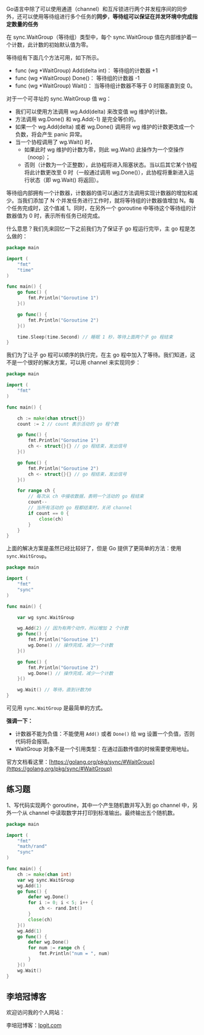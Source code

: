 Go语言中除了可以使用通道（channel）和互斥锁进行两个并发程序间的同步外，还可以使用等待组进行多个任务的**同步**，**等待组可以保证在并发环境中完成指定数量的任务**

在 sync.WaitGroup（等待组）类型中，每个 sync.WaitGroup 值在内部维护着一个计数，此计数的初始默认值为零。

等待组有下面几个方法可用，如下所示。

- func (wg *WaitGroup) Add(delta int)： 等待组的计数器 +1
- func (wg *WaitGroup) Done()： 等待组的计数器 -1
- func (wg *WaitGroup) Wait()： 当等待组计数器不等于 0 时阻塞直到变 0。

对于一个可寻址的 sync.WaitGroup 值 wg：

- 我们可以使用方法调用 wg.Add(delta) 来改变值 wg 维护的计数。
- 方法调用 wg.Done() 和 wg.Add(-1) 是完全等价的。
- 如果一个 wg.Add(delta) 或者 wg.Done() 调用将 wg 维护的计数更改成一个负数，将会产生 panic 异常。
- 当一个协程调用了 wg.Wait() 时，
    - 如果此时 wg 维护的计数为零，则此 wg.Wait() 此操作为一个空操作（noop）；
    - 否则（计数为一个正整数），此协程将进入阻塞状态。当以后其它某个协程将此计数更改至 0 时（一般通过调用 wg.Done()），此协程将重新进入运行状态（即 wg.Wait() 将返回）。

等待组内部拥有一个计数器，计数器的值可以通过方法调用实现计数器的增加和减少。当我们添加了 N 个并发任务进行工作时，就将等待组的计数器值增加 N。每个任务完成时，这个值减 1。同时，在另外一个 goroutine 中等待这个等待组的计数器值为 0 时，表示所有任务已经完成。

什么意思？我们先来回忆一下之前我们为了保证子 go 程运行完毕，主 go 程是怎么做的：

```go
package main

import (
    "fmt"
    "time"
)

func main() {
    go func() {
        fmt.Println("Goroutine 1")
    }()

    go func() {
        fmt.Println("Goroutine 2")
    }()

    time.Sleep(time.Second) // 睡眠 1 秒，等待上面两个子 go 程结束
}
```

我们为了让子 go 程可以顺序的执行完，在主 go 程中加入了等待。我们知道，这不是一个很好的解决方案，可以用 channel 来实现同步：

```go
package main

import (
    "fmt"
)

func main() {

    ch := make(chan struct{})
    count := 2 // count 表示活动的 go 程个数

    go func() {
        fmt.Println("Goroutine 1")
        ch <- struct{}{} // go 程结束，发出信号
    }()

    go func() {
        fmt.Println("Goroutine 2")
        ch <- struct{}{} // go 程结束，发出信号
    }()

    for range ch {
        // 每次从 ch 中接收数据，表明一个活动的 go 程结束
        count--
        // 当所有活动的 go 程都结束时，关闭 channel
        if count == 0 {
            close(ch)
        }
    }
}
```

上面的解决方案是虽然已经比较好了，但是 Go 提供了更简单的方法：使用 `sync.WaitGroup`。

```go
package main

import (
    "fmt"
    "sync"
)

func main() {

    var wg sync.WaitGroup

    wg.Add(2) // 因为有两个动作，所以增加 2 个计数
    go func() {
        fmt.Println("Goroutine 1")
        wg.Done() // 操作完成，减少一个计数
    }()

    go func() {
        fmt.Println("Goroutine 2")
        wg.Done() // 操作完成，减少一个计数
    }()

    wg.Wait() // 等待，直到计数为0
}
```

可见用 `sync.WaitGroup` 是最简单的方式。

**强调一下：**

- 计数器不能为负值：不能使用 `Add()` 或者 `Done()` 给 wg 设置一个负值，否则代码将会报错。
- WaitGroup 对象不是一个引用类型：在通过函数传值的时候需要使用地址。

官方文档看这里：[https://golang.org/pkg/sync/#WaitGroup](https://golang.org/pkg/sync/#WaitGroup)

## 练习题

1、写代码实现两个 goroutine，其中一个产生随机数并写入到 go channel 中，另外一个从 channel 中读取数字并打印到标准输出。最终输出五个随机数。

```go
package main

import (
	"fmt"
	"math/rand"
	"sync"
)

func main() {
	ch := make(chan int)
	var wg sync.WaitGroup
	wg.Add(1)
	go func() {
		defer wg.Done()
		for i := 0; i < 5; i++ {
			ch <- rand.Int()
		}
		close(ch)
	}()
	wg.Add(1)
	go func() {
		defer wg.Done()
		for num := range ch {
			fmt.Println("num = ", num)
		}
	}()
	wg.Wait()
}
```

## 李培冠博客

欢迎访问我的个人网站：

李培冠博客：[lpgit.com](https://lpgit.com)
